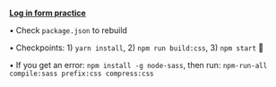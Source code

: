 [**Log in form practice**](https://mostmojo.github.io/login-form/)

• Check `package.json` to rebuild

• Checkpoints: 1) `yarn install`, 2) `npm run build:css`, 3) `npm start` 🚀

• If you get an error: `npm install -g node-sass`, then run: `npm-run-all compile:sass prefix:css compress:css`
